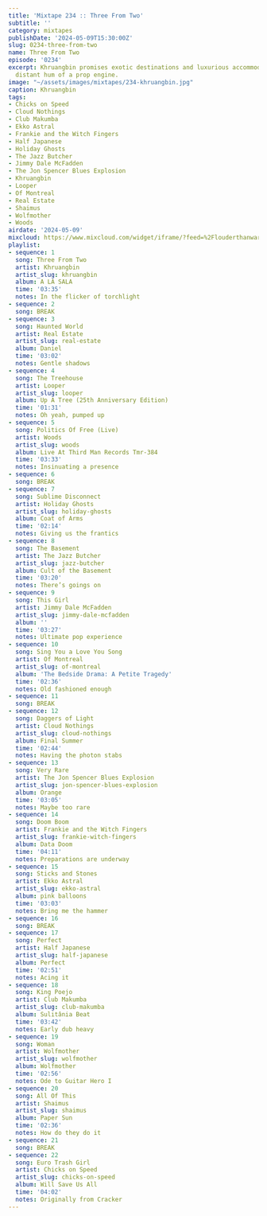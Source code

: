 ```yaml
---
title: 'Mixtape 234 :: Three From Two'
subtitle: ''
category: mixtapes
publishDate: '2024-05-09T15:30:00Z'
slug: 0234-three-from-two
name: Three From Two
episode: '0234'
excerpt: Khruangbin promises exotic destinations and luxurious accommodations in the
  distant hum of a prop engine.
image: "~/assets/images/mixtapes/234-khruangbin.jpg"
caption: Khruangbin
tags:
- Chicks on Speed
- Cloud Nothings
- Club Makumba
- Ekko Astral
- Frankie and the Witch Fingers
- Half Japanese
- Holiday Ghosts
- The Jazz Butcher
- Jimmy Dale McFadden
- The Jon Spencer Blues Explosion
- Khruangbin
- Looper
- Of Montreal
- Real Estate
- Shaimus
- Wolfmother
- Woods
airdate: '2024-05-09'
mixcloud: https://www.mixcloud.com/widget/iframe/?feed=%2Flouderthanwar%2Fthe-mixtape-234-three-from-two-2024-05-09%2F&hide_artwork=1&hide_cover=1
playlist:
- sequence: 1
  song: Three From Two
  artist: Khruangbin
  artist_slug: khruangbin
  album: A LA SALA
  time: '03:35'
  notes: In the flicker of torchlight
- sequence: 2
  song: BREAK
- sequence: 3
  song: Haunted World
  artist: Real Estate
  artist_slug: real-estate
  album: Daniel
  time: '03:02'
  notes: Gentle shadows
- sequence: 4
  song: The Treehouse
  artist: Looper
  artist_slug: looper
  album: Up A Tree (25th Anniversary Edition)
  time: '01:31'
  notes: Oh yeah, pumped up
- sequence: 5
  song: Politics Of Free (Live)
  artist: Woods
  artist_slug: woods
  album: Live At Third Man Records Tmr-384
  time: '03:33'
  notes: Insinuating a presence
- sequence: 6
  song: BREAK
- sequence: 7
  song: Sublime Disconnect
  artist: Holiday Ghosts
  artist_slug: holiday-ghosts
  album: Coat of Arms
  time: '02:14'
  notes: Giving us the frantics
- sequence: 8
  song: The Basement
  artist: The Jazz Butcher
  artist_slug: jazz-butcher
  album: Cult of the Basement
  time: '03:20'
  notes: There’s goings on
- sequence: 9
  song: This Girl
  artist: Jimmy Dale McFadden
  artist_slug: jimmy-dale-mcfadden
  album: ''
  time: '03:27'
  notes: Ultimate pop experience
- sequence: 10
  song: Sing You a Love You Song
  artist: Of Montreal
  artist_slug: of-montreal
  album: 'The Bedside Drama: A Petite Tragedy'
  time: '02:36'
  notes: Old fashioned enough
- sequence: 11
  song: BREAK
- sequence: 12
  song: Daggers of Light
  artist: Cloud Nothings
  artist_slug: cloud-nothings
  album: Final Summer
  time: '02:44'
  notes: Having the photon stabs
- sequence: 13
  song: Very Rare
  artist: The Jon Spencer Blues Explosion
  artist_slug: jon-spencer-blues-explosion
  album: Orange
  time: '03:05'
  notes: Maybe too rare
- sequence: 14
  song: Doom Boom
  artist: Frankie and the Witch Fingers
  artist_slug: frankie-witch-fingers
  album: Data Doom
  time: '04:11'
  notes: Preparations are underway
- sequence: 15
  song: Sticks and Stones
  artist: Ekko Astral
  artist_slug: ekko-astral
  album: pink balloons
  time: '03:03'
  notes: Bring me the hammer
- sequence: 16
  song: BREAK
- sequence: 17
  song: Perfect
  artist: Half Japanese
  artist_slug: half-japanese
  album: Perfect
  time: '02:51'
  notes: Acing it
- sequence: 18
  song: King Poejo
  artist: Club Makumba
  artist_slug: club-makumba
  album: Sulitânia Beat
  time: '03:42'
  notes: Early dub heavy
- sequence: 19
  song: Woman
  artist: Wolfmother
  artist_slug: wolfmother
  album: Wolfmother
  time: '02:56'
  notes: Ode to Guitar Hero I
- sequence: 20
  song: All Of This
  artist: Shaimus
  artist_slug: shaimus
  album: Paper Sun
  time: '02:36'
  notes: How do they do it
- sequence: 21
  song: BREAK
- sequence: 22
  song: Euro Trash Girl
  artist: Chicks on Speed
  artist_slug: chicks-on-speed
  album: Will Save Us All
  time: '04:02'
  notes: Originally from Cracker
---
```


